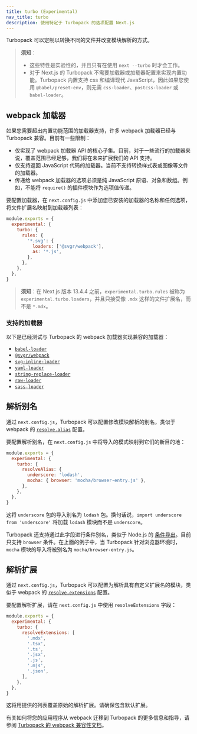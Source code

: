 ```yaml
---
title: turbo (Experimental)
nav_title: turbo
description: 使用特定于 Turbopack 的选项配置 Next.js
---
```




Turbopack 可以定制以转换不同的文件并改变模块解析的方式。

> **须知**：
>
> - 这些特性是实验性的，并且只有在使用 `next --turbo` 时才会工作。
> - 对于 Next.js 的 Turbopack 不需要加载器或加载器配置来实现内置功能。Turbopack 内置支持 css 和编译现代 JavaScript，因此如果您使用 `@babel/preset-env`，则无需 `css-loader`、`postcss-loader` 或 `babel-loader`。

## webpack 加载器

如果您需要超出内置功能范围的加载器支持，许多 webpack 加载器已经与 Turbopack 兼容。目前有一些限制：

- 仅实现了 webpack 加载器 API 的核心子集。目前，对于一些流行的加载器来说，覆盖范围已经足够，我们将在未来扩展我们的 API 支持。
- 仅支持返回 JavaScript 代码的加载器。当前不支持转换样式表或图像等文件的加载器。
- 传递给 webpack 加载器的选项必须是纯 JavaScript 原语、对象和数组。例如，不能将 `require()` 的插件模块作为选项值传递。

要配置加载器，在 `next.config.js` 中添加您已安装的加载器的名称和任何选项，将文件扩展名映射到加载器列表：

```js filename="next.config.js"
module.exports = {
  experimental: {
    turbo: {
      rules: {
        '*.svg': {
          loaders: ['@svgr/webpack'],
          as: '*.js',
        },
      },
    },
  },
}
```

> **须知**：在 Next.js 版本 13.4.4 之前，`experimental.turbo.rules` 被称为 `experimental.turbo.loaders`，并且只接受像 `.mdx` 这样的文件扩展名，而不是 `*.mdx`。

### 支持的加载器

以下是已经测试与 Turbopack 的 webpack 加载器实现兼容的加载器：

- [`babel-loader`](https://www.npmjs.com/package/babel-loader)
- [`@svgr/webpack`](https://www.npmjs.com/package/@svgr/webpack)
- [`svg-inline-loader`](https://www.npmjs.com/package/svg-inline-loader)
- [`yaml-loader`](https://www.npmjs.com/package/yaml-loader)
- [`string-replace-loader`](https://www.npmjs.com/package/string-replace-loader)
- [`raw-loader`](https://www.npmjs.com/package/raw-loader)
- [`sass-loader`](https://www.npmjs.com/package/sass-loader)

## 解析别名

通过 `next.config.js`，Turbopack 可以配置修改模块解析的别名，类似于 webpack 的 [`resolve.alias`](https://webpack.js.org/configuration/resolve/#resolvealias) 配置。

要配置解析别名，在 `next.config.js` 中将导入的模式映射到它们的新目的地：

```js filename="next.config.js"
module.exports = {
  experimental: {
    turbo: {
      resolveAlias: {
        underscore: 'lodash',
        mocha: { browser: 'mocha/browser-entry.js' },
      },
    },
  },
}
```

这将 `underscore` 包的导入别名为 `lodash` 包。换句话说，`import underscore from 'underscore'` 将加载 `lodash` 模块而不是 `underscore`。

Turbopack 还支持通过此字段进行条件别名，类似于 Node.js 的 [条件导出](https://nodejs.org/docs/latest-v18.x/api/packages.html#conditional-exports)。目前只支持 `browser` 条件。在上面的例子中，当 Turbopack 针对浏览器环境时，`mocha` 模块的导入将被别名为 `mocha/browser-entry.js`。
## 解析扩展

通过 `next.config.js`，Turbopack 可以配置为解析具有自定义扩展名的模块，类似于 webpack 的 [`resolve.extensions`](https://webpack.js.org/configuration/resolve/#resolveextensions) 配置。

要配置解析扩展，请在 `next.config.js` 中使用 `resolveExtensions` 字段：

```js filename="next.config.js"
module.exports = {
  experimental: {
    turbo: {
      resolveExtensions: [
        '.mdx',
        '.tsx',
        '.ts',
        '.jsx',
        '.js',
        '.mjs',
        '.json',
      ],
    },
  },
}
```

这将用提供的列表覆盖原始的解析扩展。请确保包含默认扩展。

有关如何将您的应用程序从 webpack 迁移到 Turbopack 的更多信息和指导，请参阅 [Turbopack 的 webpack 兼容性文档](https://turbo.build/pack/docs/migrating-from-webpack)。